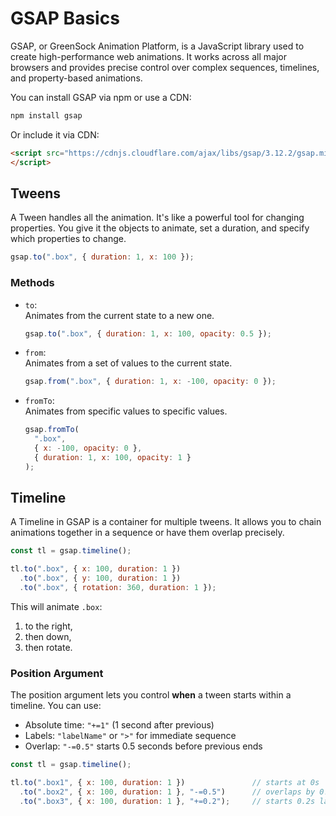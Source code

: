 # GSAP Basics

GSAP, or GreenSock Animation Platform, is a JavaScript library used to 
create high-performance web animations. It works across all major 
browsers and provides precise control over complex sequences, timelines, 
and property-based animations.

You can install GSAP via npm or use a CDN:

```bash
npm install gsap
```

Or include it via CDN:

```html
<script src="https://cdnjs.cloudflare.com/ajax/libs/gsap/3.12.2/gsap.min.js">
</script>
```

## Tweens

A Tween handles all the animation. It's like a powerful tool for changing 
properties. You give it the objects to animate, set a duration, and 
specify which properties to change.

```js
gsap.to(".box", { duration: 1, x: 100 });
```

### Methods

- `to`:  
  Animates from the current state to a new one.

  ```js
  gsap.to(".box", { duration: 1, x: 100, opacity: 0.5 });
  ```

- `from`:  
  Animates from a set of values to the current state.

  ```js
  gsap.from(".box", { duration: 1, x: -100, opacity: 0 });
  ```

- `fromTo`:  
  Animates from specific values to specific values.

  ```js
  gsap.fromTo(
    ".box",
    { x: -100, opacity: 0 },
    { duration: 1, x: 100, opacity: 1 }
  );
  ```

## Timeline

A Timeline in GSAP is a container for multiple tweens. It allows you to 
chain animations together in a sequence or have them overlap precisely.

```js
const tl = gsap.timeline();

tl.to(".box", { x: 100, duration: 1 })
  .to(".box", { y: 100, duration: 1 })
  .to(".box", { rotation: 360, duration: 1 });
```

This will animate `.box`:
1. to the right,
2. then down,
3. then rotate.

### Position Argument

The position argument lets you control **when** a tween starts within a 
timeline. You can use:

- Absolute time: `"+=1"` (1 second after previous)
- Labels: `"labelName"` or `">"` for immediate sequence
- Overlap: `"-=0.5"` starts 0.5 seconds before previous ends

```js
const tl = gsap.timeline();

tl.to(".box1", { x: 100, duration: 1 })               // starts at 0s
  .to(".box2", { x: 100, duration: 1 }, "-=0.5")      // overlaps by 0.5s
  .to(".box3", { x: 100, duration: 1 }, "+=0.2");     // starts 0.2s later
```
